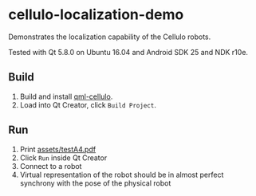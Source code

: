 cellulo-localization-demo
=========================

Demonstrates the localization capability of the Cellulo robots.

Tested with Qt 5.8.0 on Ubuntu 16.04 and Android SDK 25 and NDK r10e.

Build
-----

1. Build and install [qml-cellulo](../../).
1. Load into Qt Creator, click `Build Project`.

Run
---

1. Print [assets/testA4.pdf](assets/testA4.pdf)
1. Click `Run` inside Qt Creator
1. Connect to a robot
1. Virtual representation of the robot should be in almost perfect synchrony with the pose of the physical robot
